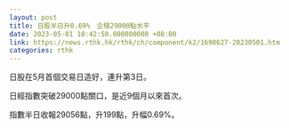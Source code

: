 ```yaml
---
layout: post
title: 日股半日升0.69%　企穩29000點水平
date: 2023-05-01 10:42:50.000000000 +08:00
link: https://news.rthk.hk/rthk/ch/component/k2/1698627-20230501.htm
categories: rthk
---
```


日股在5月首個交易日造好，連升第3日。

日經指數突破29000點關口，是近9個月以來首次。

指數半日收報29056點，升199點，升幅0.69%。
